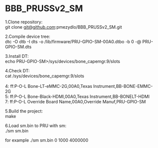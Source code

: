 # BBB_PRUSSv2_SM

1.Clone repository:<br>
git clone git@github.com:pmezydlo/BBB_PRUSSv2_SM.git

2.Compile device tree:<br>
dtc -O dtb -I dts -o /lib/firmware/PRU-GPIO-SM-00A0.dtbo -b 0 -@ PRU-GPIO-SM.dts

3.Install DT:<br>
echo PRU-GPIO-SM>/sys/devices/bone_capemgr.9/slots

4.Check DT:<br>
cat /sys/devices/bone_capemgr.9/slots<br>
 <br>
4: ff:P-O-L Bone-LT-eMMC-2G,00A0,Texas Instrument,BB-BONE-EMMC-2G<br>
5: ff:P-O-L Bone-Black-HDMI,00A0,Texas Instrument,BB-BONELT-HDMI<br>
7: ff:P-O-L Override Board Name,00A0,Override Manuf,PRU-GPIO-SM<br>
  

5.Build the project:<br>
make<br>

6.Load sm.bin to PRU with sm:<br>
./sm sm.bin <direction> <number of steps> <number of delay cycle>

for example
./sm sm.bin 0 1000 4000000

